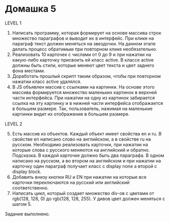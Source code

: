 # Домашка 5

LEVEL 1

1. Написать программу, которая формирует на основе массива строк множество параграфов и выводит их в интерфейс. При клике на параграф текст должен меняться на звездочки. На данном этапе делать процесс обратимым при повторном клике необязательно.
2. Реализовать 10 карточек с числами от 0 до 9 и при нажатии на какую-либо карточку присвоить ей класс active. В классе active должны быть стили, которые меняют цвет текста и цвет заднего фона местами.
3. Доработать прошлый скрипт таким образом, чтобы при повторном нажатии класс active удалялся.
4. В JS объявлен массив с ссылками на картинки. На основе этого массива формируется множество маленьких картинок в верхней части интерфейса. При нажатии на одну из картинок забирается ссылка на эту картинку и в нижней части интерфейса отображается в большем размере. Так, пользователь, нажимая на маленькие картинки видит их отображение в большем размере.

LEVEL 2

5. Есть массив из объектов. Каждый объект имеет свойства en и ru. В свойстве en написано слово на английском, а в свойстве ru на русском. Необходимо реализовать карточки, при нажатии на которые слова с русского меняются на английский и обратно. Подсказка. В каждой карточке должно быть два параграфа. В одном написано на русском, а во втором на английском и при нажатии на карточку один параграф получает класс с display none а второй с display block.
6. Добавить внизу кнопки RU и EN при нажатии на которые все карточки переключаются на русский или английский соответственно.
7. Написать цикл, который создает множество div-ов c цветами от rgb(128, 128, 0) до rgb(128, 128, 255). У дивов цвет должен меняться с шагом 5.



Задание выполнено.